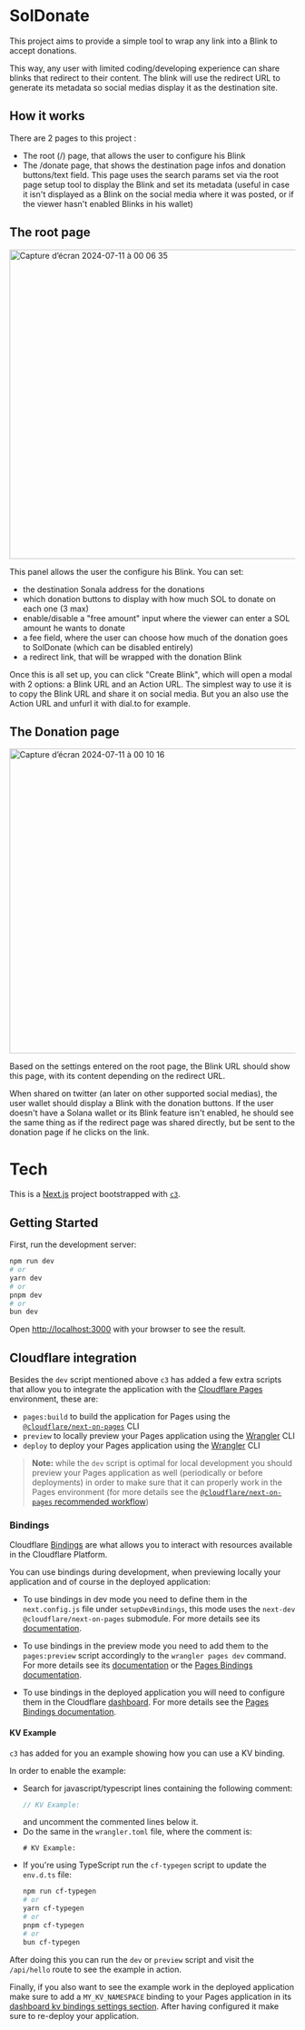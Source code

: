 # SolDonate

This project aims to provide a simple tool to wrap any link into a Blink to accept donations.

This way, any user with limited coding/developing experience can share blinks that redirect to their content.
The blink will use the redirect URL to generate its metadata so social medias display it as the destination site.

## How it works

There are 2 pages to this project :

- The root (/) page, that allows the user to configure his Blink
- The /donate page, that shows the destination page infos and donation buttons/text field. This page uses the search params set via the root page setup tool to display the Blink and set its metadata (useful in case it isn't displayed as a Blink on the social media where it was posted, or if the viewer hasn't enabled Blinks in his wallet)

## The root page

<img width="545" alt="Capture d’écran 2024-07-11 à 00 06 35" src="https://github.com/silto/soldonate/assets/2432646/471c017e-f307-428f-9b09-d2061d232465">

This panel allows the user the configure his Blink.
You can set:
- the destination Sonala address for the donations
- which donation buttons to display with how much SOL to donate on each one (3 max)
- enable/disable a "free amount" input where the viewer can enter a SOL amount he wants to donate
- a fee field, where the user can choose how much of the donation goes to SolDonate (which can be disabled entirely)
- a redirect link, that will be wrapped with the donation Blink

Once this is all set up, you can click "Create Blink", which will open a modal with 2 options: a Blink URL and an Action URL.
The simplest way to use it is to copy the Blink URL and share it on social media. But you an also use the Action URL and unfurl it with dial.to for example.

## The Donation page

<img width="537" alt="Capture d’écran 2024-07-11 à 00 10 16" src="https://github.com/silto/soldonate/assets/2432646/3b52c8b7-fd98-443c-b7bb-8fc735a2dfc2">

Based on the settings entered on the root page, the Blink URL should show this page, with its content depending on the redirect URL.

When shared on twitter (an later on other supported social medias), the user wallet should display a Blink with the donation buttons. If the user doesn't have a Solana wallet or its Blink feature isn't enabled, he should see the same thing as if the redirect page was shared directly, but be sent to the donation page if he clicks on the link.

# Tech

This is a [Next.js](https://nextjs.org/) project bootstrapped with [`c3`](https://developers.cloudflare.com/pages/get-started/c3).

## Getting Started

First, run the development server:

```bash
npm run dev
# or
yarn dev
# or
pnpm dev
# or
bun dev
```

Open [http://localhost:3000](http://localhost:3000) with your browser to see the result.

## Cloudflare integration

Besides the `dev` script mentioned above `c3` has added a few extra scripts that allow you to integrate the application with the [Cloudflare Pages](https://pages.cloudflare.com/) environment, these are:
  - `pages:build` to build the application for Pages using the [`@cloudflare/next-on-pages`](https://github.com/cloudflare/next-on-pages) CLI
  - `preview` to locally preview your Pages application using the [Wrangler](https://developers.cloudflare.com/workers/wrangler/) CLI
  - `deploy` to deploy your Pages application using the [Wrangler](https://developers.cloudflare.com/workers/wrangler/) CLI

> __Note:__ while the `dev` script is optimal for local development you should preview your Pages application as well (periodically or before deployments) in order to make sure that it can properly work in the Pages environment (for more details see the [`@cloudflare/next-on-pages` recommended workflow](https://github.com/cloudflare/next-on-pages/blob/05b6256/internal-packages/next-dev/README.md#recommended-workflow))

### Bindings

Cloudflare [Bindings](https://developers.cloudflare.com/pages/functions/bindings/) are what allows you to interact with resources available in the Cloudflare Platform.

You can use bindings during development, when previewing locally your application and of course in the deployed application:

- To use bindings in dev mode you need to define them in the `next.config.js` file under `setupDevBindings`, this mode uses the `next-dev` `@cloudflare/next-on-pages` submodule. For more details see its [documentation](https://github.com/cloudflare/next-on-pages/blob/05b6256/internal-packages/next-dev/README.md).

- To use bindings in the preview mode you need to add them to the `pages:preview` script accordingly to the `wrangler pages dev` command. For more details see its [documentation](https://developers.cloudflare.com/workers/wrangler/commands/#dev-1) or the [Pages Bindings documentation](https://developers.cloudflare.com/pages/functions/bindings/).

- To use bindings in the deployed application you will need to configure them in the Cloudflare [dashboard](https://dash.cloudflare.com/). For more details see the  [Pages Bindings documentation](https://developers.cloudflare.com/pages/functions/bindings/).

#### KV Example

`c3` has added for you an example showing how you can use a KV binding.

In order to enable the example:
- Search for javascript/typescript lines containing the following comment:
  ```ts
  // KV Example:
  ```
  and uncomment the commented lines below it.
- Do the same in the `wrangler.toml` file, where
  the comment is:
  ```
  # KV Example:
  ```
- If you're using TypeScript run the `cf-typegen` script to update the `env.d.ts` file:
  ```bash
  npm run cf-typegen
  # or
  yarn cf-typegen
  # or
  pnpm cf-typegen
  # or
  bun cf-typegen
  ```

After doing this you can run the `dev` or `preview` script and visit the `/api/hello` route to see the example in action.

Finally, if you also want to see the example work in the deployed application make sure to add a `MY_KV_NAMESPACE` binding to your Pages application in its [dashboard kv bindings settings section](https://dash.cloudflare.com/?to=/:account/pages/view/:pages-project/settings/functions#kv_namespace_bindings_section). After having configured it make sure to re-deploy your application.
